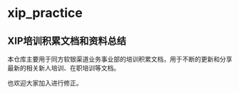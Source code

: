 # xip_practice
## XIP培训积累文档和资料总结

本仓库主要用于同方软银渠道业务事业部的培训积累文档，用于不断的更新和分享最新的相关新人培训、在职培训等文档。

也欢迎大家加入进行修正。



